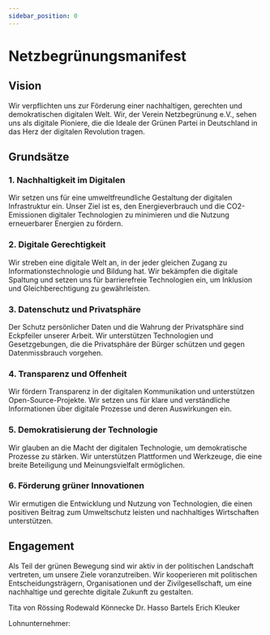 ```yaml
---
sidebar_position: 0
---
```


# Netzbegrünungsmanifest

## Vision

Wir verpflichten uns zur Förderung einer nachhaltigen, gerechten und demokratischen digitalen Welt. Wir, der Verein Netzbegrünung e.V., sehen uns als digitale Pioniere, die die Ideale der Grünen Partei in Deutschland in das Herz der digitalen Revolution tragen.

## Grundsätze

### 1. Nachhaltigkeit im Digitalen

Wir setzen uns für eine umweltfreundliche Gestaltung der digitalen Infrastruktur ein. Unser Ziel ist es, den Energieverbrauch und die CO2-Emissionen digitaler Technologien zu minimieren und die Nutzung erneuerbarer Energien zu fördern.

### 2. Digitale Gerechtigkeit

Wir streben eine digitale Welt an, in der jeder gleichen Zugang zu Informationstechnologie und Bildung hat. Wir bekämpfen die digitale Spaltung und setzen uns für barrierefreie Technologien ein, um Inklusion und Gleichberechtigung zu gewährleisten.

### 3. Datenschutz und Privatsphäre

Der Schutz persönlicher Daten und die Wahrung der Privatsphäre sind Eckpfeiler unserer Arbeit. Wir unterstützen Technologien und Gesetzgebungen, die die Privatsphäre der Bürger schützen und gegen Datenmissbrauch vorgehen.

### 4. Transparenz und Offenheit

Wir fördern Transparenz in der digitalen Kommunikation und unterstützen Open-Source-Projekte. Wir setzen uns für klare und verständliche Informationen über digitale Prozesse und deren Auswirkungen ein.

### 5. Demokratisierung der Technologie

Wir glauben an die Macht der digitalen Technologie, um demokratische Prozesse zu stärken. Wir unterstützen Plattformen und Werkzeuge, die eine breite Beteiligung und Meinungsvielfalt ermöglichen.

### 6. Förderung grüner Innovationen

Wir ermutigen die Entwicklung und Nutzung von Technologien, die einen positiven Beitrag zum Umweltschutz leisten und nachhaltiges Wirtschaften unterstützen.

## Engagement

Als Teil der grünen Bewegung sind wir aktiv in der politischen Landschaft vertreten, um unsere Ziele voranzutreiben. Wir kooperieren mit politischen Entscheidungsträgern, Organisationen und der Zivilgesellschaft, um eine nachhaltige und gerechte digitale Zukunft zu gestalten.

Tita von Rössing
Rodewald
Könnecke
Dr. Hasso Bartels
Erich Kleuker

Lohnunternehmer:
